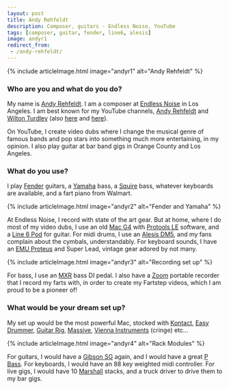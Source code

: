 ```yaml
---
layout: post
title: Andy Rehfeldt
description: Composer, guitars - Endless Noise, YouTube
tags: [composer, guitar, fender, line6, alesis]
image: andyr1
redirect_from:
 - /andy-rehfeldt/
---
```


{% include articleImage.html image="andyr1" alt="Andy Rehfeldt" %}

### Who are you and what do you do?

My name is [Andy Rehfeldt](http://www.andyrehfeldt.com/).  I am a composer at [Endless Noise](http://www.endlessnoise.com/) in Los Angeles. I am best known for my YouTube channels, [Andy Rehfeldt](https://www.youtube.com/user/AndyRehfeldt) and [Wilton Turdley](https://www.youtube.com/user/WiltonTurdley) (also [here](https://vimeo.com/user14729802) and [here](https://www.youtube.com/channel/UCh91VOXtc1_J7GNWkqIbSJg)).

On YouTube, I create video dubs where I change the musical genre of famous bands and pop stars into something much more entertaining, in my opinion. I also play guitar at bar band gigs in Orange County and Los Angeles.

### What do you use?

I play [Fender](http://www.fender.com/) guitars, a [Yamaha](http://uk.yamaha.com/en/products/musical-instruments/guitars-basses/el-basses/) bass, a [Squire](http://www.squierguitars.com/) bass, whatever keyboards are available, and a fart piano from Walmart.

{% include articleImage.html image="andyr2" alt="Fender and Yamaha" %}

At Endless Noise, I record with state of the art gear.  But at home, where I do most of my video dubs, I use an old [Mac G4](https://en.wikipedia.org/wiki/Power_Mac_G4) with [Protools LE](http://www.avid.com/UK/products/family/Pro-Tools) software, and a [Line 6 Pod](http://uk.line6.com/pod/) for guitar.  For midi drums, I use an [Alesis DM5](http://www.alesis.com/dm5), and my fans complain about the cymbals, understandably. For keyboard sounds, I have an [EMU Proteus](http://www.vintagesynth.com/emu/proteus.php) and Super Lead, vintage gear adored by not many.

{% include articleImage.html image="andyr3" alt="Recording set up" %}

For bass, I use an [MXR](http://www.jimdunlop.com/product/m80-bass-di) bass DI pedal.  I also have a [Zoom](https://www.zoom.co.jp/) portable recorder that I record my farts with, in order to create my Fartstep videos, which I am proud to be a pioneer of!

### What would be your dream set up?

My set up would be the most powerful Mac, stocked with [Kontact](http://www.native-instruments.com/en/products/komplete/samplers/kontakt-5/), [Easy Drummer](https://www.toontrack.com/product/ezdrummer-2/), [Guitar Rig](http://www.native-instruments.com/en/products/komplete/guitar/guitar-rig-5-pro/), [Massive](http://www.native-instruments.com/en/products/komplete/synths/massive/), [Vienna Instruments](https://www.vsl.co.at/en/Products/Instruments#!Instruments_Overview) (cringe) etc…

{% include articleImage.html image="andyr4" alt="Rack Modules" %}

For guitars, I would have a [Gibson SG](http://www.gibson.com/Products/Electric-Guitars/SG.aspx) again, and I would have a great [P Bass](http://intl.fender.com/en-GB/basses/precision-bass/). For keyboards, I would have an 88 key weighted midi controller. For live gigs, I would have 10 [Marshall](https://marshallamps.com/) stacks, and a truck driver to drive them to my bar gigs.
